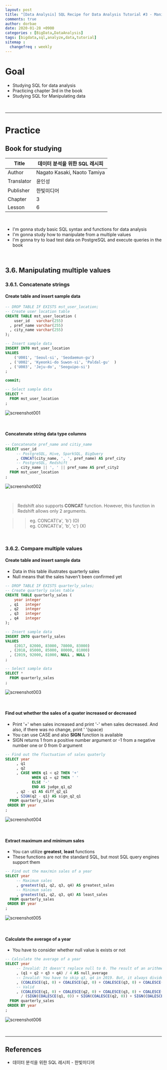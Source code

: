 ```yaml
---
layout: post
title: "[Data Analysis] SQL Recipe for Data Analysis Tutorial #3 - Manipulating multiple values"
comments: true
author: dorbae
date: 2020-01-28 +0900
categories : [BigData,DataAnalysis]
tags: [bigdata,sql,analyze,data,tutorial]
sitemap :
  changefreq : weekly
---
```


# Goal
* Studying SQL for data analysis
* Practicing chapter 3rd in the book
* Studying SQL for Manipulating data

<br />

---------------

# Practice

## Book for studying

| Title | 데이터 분석을 위한 SQL 레시피 | 
| --- | --- |
| Author | Nagato Kasaki, Naoto Tamiya |
| Translator | 윤인성 |
| Publisher | 한빛미디어 |
| Chapter | 3 |
| Lesson | 6 |

<br >

* I'm gonna study basic SQL syntax and functions for data analysis
* I'm gonna study how to manipulate from a multiple values
* I'm gonna try to load test data on PostgreSQL and execute queries in the book

<br />

## 3.6. Manipulating multiple values
### 3.6.1. Concatenate strings
#### Create table and insert sample data

```sql
-- DROP TABLE IF EXISTS mst_user_location;
-- Create user location table
CREATE TABLE mst_user_location (
    user_id   varchar(255)
  , pref_name varchar(255)
  , city_name varchar(255)
);

-- Insert sample data
INSERT INTO mst_user_location
VALUES
    ('U001', 'Seoul-si', 'Seodaemun-gu')
  , ('U002', 'Kyeonki-do Suwon-si', 'Paldal-gu'  )
  , ('U003', 'Jeju-do', 'Seoguipo-si')
;

commit;

-- Select sample data
SELECT *
  FROM mst_user_location 
;
```

![screenshot001](/assets/images/posts/2020/01/2020-01-28-bigdata-sql-sqlrecipeforanalysis-003-001.png)

<br />

#### Concatenate string data type columns

```sql
-- Concatenate pref_name and citiy_name
SELECT user_id
     -- PostgreSQL, Hive, SparkSQL, BigQuery
     , CONCAT(city_name, ', ', pref_name) AS pref_city
     -- PostgreSQL, Redshift
     , city_name || ', ' || pref_name AS pref_city2
  FROM mst_user_location 
;
```

![screenshot002](/assets/images/posts/2020/01/2020-01-28-bigdata-sql-sqlrecipeforanalysis-003-002.png)

<br />

> Redshift also supports **CONCAT** function. However, this function in Redshift allows only 2 arguments.

>> eg. CONCAT('a', 'b') (O) <br /> eg. CONCAT('a', 'b', 'c') (X)

<br />


### 3.6.2. Compare multiple values
#### Create table and insert sample data
* Data in this table illustrates quarterly sales
* Null means that the sales haven't been confirmed yet

```sql
-- DROP TABLE IF EXISTS quarterly_sales;
-- Create quarterly sales table
CREATE TABLE quarterly_sales (
    year integer
  , q1   integer
  , q2   integer
  , q3   integer
  , q4   integer
);

-- Insert sample data
INSERT INTO quarterly_sales
VALUES
    (2017, 82000, 83000, 78000, 83000)
  , (2018, 85000, 85000, 80000, 81000)
  , (2019, 92000, 81000, NULL , NULL )
;

-- Select sample data
SELECT *
  FROM quarterly_sales
;
```

![screenshot003](/assets/images/posts/2020/01/2020-01-28-bigdata-sql-sqlrecipeforanalysis-003-003.png)

<br />

#### Find out whether the sales of a quater increased or decreased
* Print '+' when sales increased and print '-' when sales decreased. And also, if there was no change, print ' '(space)
* You can use CASE and also **SIGN** function is available
* SIGN returns 1 from a positive number argument or -1 from a negative number one or 0 from 0 argument

```sql
-- Find out the fluctuation of sales quaterly
SELECT year 
     , q1
     , q2
     , CASE WHEN q1 < q2 THEN '+'
            WHEN q1 = q2 THEN ' '
            ELSE '-'
            END AS judge_q1_q2
     , q2 - q1 AS diff_q2_q1
     , SIGN(q2 - q1) AS sign_q2_q1
  FROM quarterly_sales
 ORDER BY year
;
```

![screenshot004](/assets/images/posts/2020/01/2020-01-28-bigdata-sql-sqlrecipeforanalysis-003-004.png)

<br />

#### Extract maximum and minimum sales
* You can utilize **greatest**, **least** functions
* These functions are not the standard SQL, but most SQL query engines support them

```sql
-- Find out the max/min sales of a year
SELECT year 
     -- Maximum sales
     , greatest(q1, q2, q3, q4) AS greatest_sales
     -- Minimum sales
     , greatest(q1, q2, q3, q4) AS least_sales
  FROM quarterly_sales
 ORDER BY year
;
```

![screenshot005](/assets/images/posts/2020/01/2020-01-28-bigdata-sql-sqlrecipeforanalysis-003-005.png)

<br />

#### Calculate the average of a year
* You have to consider whether null value is exists or not

```sql
-- Calculate the average of a year
SELECT year 
     -- Invalid: It doesn't replace null to 0. The result of an arithmetic operation with null is null
     , (q1 + q2 + q3 + q4) / 4 AS null_average
     -- Invalid: You have to skip q3, q4 in 2019. But, it always divide total value into 4
     , (COALESCE(q1, 0) + COALESCE(q2, 0) + COALESCE(q3, 0) + COALESCE(q4, 0)) / 4 AS invalid_denominator_average
     -- Valid
     , (COALESCE(q1, 0) + COALESCE(q2, 0) + COALESCE(q3, 0) + COALESCE(q4, 0)) 
       / (SIGN(COALESCE(q1, 0)) + SIGN(COALESCE(q2, 0)) + SIGN(COALESCE(q3, 0)) + SIGN(COALESCE(q4, 0))) AS correct_average
  FROM quarterly_sales
 ORDER BY year 
;
```

![screenshot006](/assets/images/posts/2020/01/2020-01-28-bigdata-sql-sqlrecipeforanalysis-003-006.png)

<br />

------------

## References
* 데이터 분석을 위한 SQL 레시피 - 한빛미디어